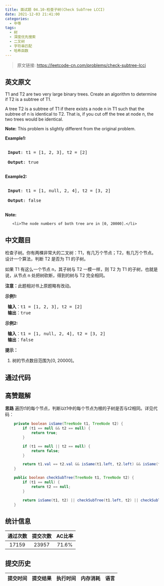 ```yaml
---
title: 面试题 04.10-检查子树(Check SubTree LCCI)
date: 2021-12-03 21:41:00
categories:
  - 中等
tags:
  - 树
  - 深度优先搜索
  - 二叉树
  - 字符串匹配
  - 哈希函数
---
```


> 原文链接: https://leetcode-cn.com/problems/check-subtree-lcci


## 英文原文
<div><p>T1&nbsp;and T2 are two very large binary trees. Create an algorithm to determine if T2 is a subtree of T1.</p>

<p>A tree T2 is a subtree of T1&nbsp;if there exists a node n in T1&nbsp;such that the subtree of n is identical to T2. That is, if you cut off the tree at node n, the two trees would be identical.</p>

<p><strong>Note:</strong> This problem is slightly different from the original problem.</p>

<p><strong>Example1:</strong></p>

<pre>
<strong> Input</strong>: t1 = [1, 2, 3], t2 = [2]
<strong> Output</strong>: true
</pre>

<p><strong>Example2:</strong></p>

<pre>
<strong> Input</strong>: t1 = [1, null, 2, 4], t2 = [3, 2]
<strong> Output</strong>: false
</pre>

<p><strong>Note: </strong></p>

<ol>
	<li>The node numbers of both tree are in [0, 20000].</li>
</ol>
</div>

## 中文题目
<div><p>检查子树。你有两棵非常大的二叉树：T1，有几万个节点；T2，有几万个节点。设计一个算法，判断 T2 是否为 T1 的子树。</p>

<p>如果 T1 有这么一个节点 n，其子树与 T2 一模一样，则 T2 为 T1 的子树，也就是说，从节点 n 处把树砍断，得到的树与 T2 完全相同。</p>

<p><strong>注意：</strong>此题相对书上原题略有改动。</p>

<p><strong>示例1:</strong></p>

<pre>
<strong> 输入</strong>：t1 = [1, 2, 3], t2 = [2]
<strong> 输出</strong>：true
</pre>

<p><strong>示例2:</strong></p>

<pre>
<strong> 输入</strong>：t1 = [1, null, 2, 4], t2 = [3, 2]
<strong> 输出</strong>：false
</pre>

<p><strong>提示：</strong></p>

<ol>
	<li>树的节点数目范围为[0, 20000]。</li>
</ol>
</div>

## 通过代码
<RecoDemo>
</RecoDemo>


## 高赞题解
**思路**
遍历t1的每个节点，判断以t1中的每个节点为根的子树是否与t2相同。详见代码：
```java
    private boolean isSame(TreeNode t1, TreeNode t2) {
        if (t1 == null && t2 == null) {
            return true;
        }

        if (t1 == null || t2 == null) {
            return false;
        }

        return t1.val == t2.val && isSame(t1.left, t2.left) && isSame(t1.right, t2.right);
    }

    public boolean checkSubTree(TreeNode t1, TreeNode t2) {
        if (t1 == null) {
            return t2 == null;
        }

        return isSame(t1, t2) || checkSubTree(t1.left, t2) || checkSubTree(t1.right, t2);
    }
```

## 统计信息
| 通过次数 | 提交次数 | AC比率 |
| :------: | :------: | :------: |
|    17159    |    23957    |   71.6%   |

## 提交历史
| 提交时间 | 提交结果 | 执行时间 |  内存消耗  | 语言 |
| :------: | :------: | :------: | :--------: | :--------: |
